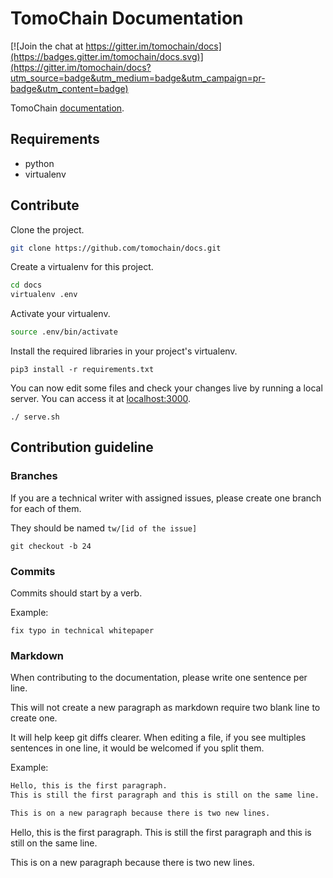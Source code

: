 # TomoChain Documentation

[![Join the chat at https://gitter.im/tomochain/docs](https://badges.gitter.im/tomochain/docs.svg)](https://gitter.im/tomochain/docs?utm_source=badge&utm_medium=badge&utm_campaign=pr-badge&utm_content=badge)

TomoChain [documentation](https://docs.tomochain.com).

## Requirements

- python
- virtualenv

## Contribute

Clone the project.

```bash
git clone https://github.com/tomochain/docs.git
```

Create a virtualenv for this project.

```bash
cd docs
virtualenv .env
```

Activate your virtualenv.

```bash
source .env/bin/activate
```

Install the required libraries in your project's virtualenv.

```
pip3 install -r requirements.txt
```

You can now edit some files and check your changes live by running a local server.
You can access it at [localhost:3000](http://localhost:3000/).

```
./ serve.sh
```

## Contribution guideline

### Branches

If you are a technical writer with assigned issues, please create one branch for each of them.

They should be named `tw/[id of the issue]`

`git checkout -b 24`

### Commits

Commits should start by a verb.

Example:

`fix typo in technical whitepaper`

### Markdown

When contributing to the documentation, please write one sentence per line.

This will not create a new paragraph as markdown require two blank line to create one.

It will help keep git diffs clearer.
When editing a file, if you see multiples sentences in one line, it would be welcomed if you split them.

Example:

```markdown
Hello, this is the first paragraph.
This is still the first paragraph and this is still on the same line.

This is on a new paragraph because there is two new lines.
```

Hello, this is the first paragraph.
This is still the first paragraph and this is still on the same line.

This is on a new paragraph because there is two new lines.
